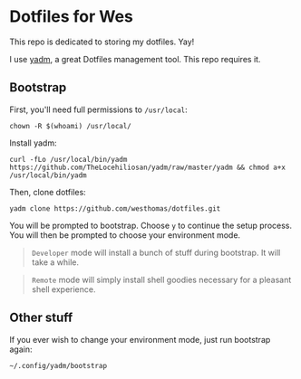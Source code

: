 # Dotfiles for Wes

This repo is dedicated to storing my dotfiles. Yay!

I use [yadm](https://yadm.io/), a great Dotfiles management tool. This repo requires it.


## Bootstrap

First, you'll need full permissions to `/usr/local`:

```
chown -R $(whoami) /usr/local/
```


Install yadm:

```
curl -fLo /usr/local/bin/yadm https://github.com/TheLocehiliosan/yadm/raw/master/yadm && chmod a+x /usr/local/bin/yadm
```


Then, clone dotfiles:

```
yadm clone https://github.com/westhomas/dotfiles.git
```

You will be prompted to bootstrap. Choose `y` to continue the setup process. You will then be prompted to choose your environment mode.

> `Developer` mode will install a bunch of stuff during bootstrap. It will take a while.

> `Remote` mode will simply install shell goodies necessary for a pleasant shell experience.


## Other stuff

If you ever wish to change your environment mode, just run bootstrap again:

```
~/.config/yadm/bootstrap
```

